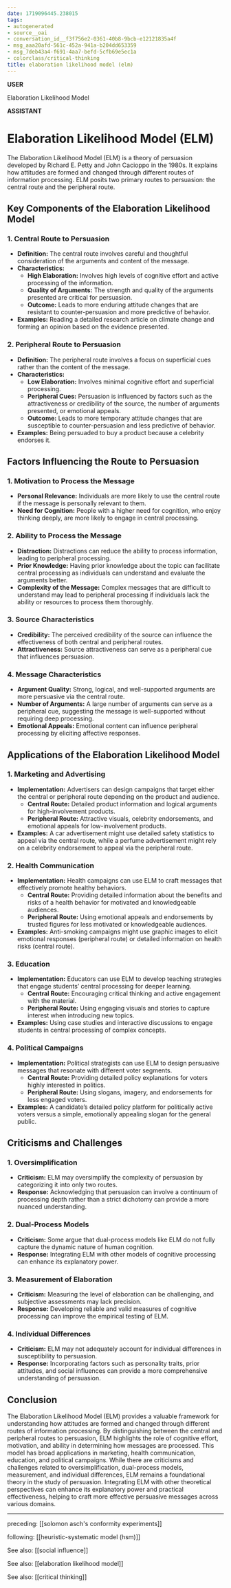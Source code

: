 ```yaml
---
date: 1719096445.238015
tags:
- autogenerated
- source__oai
- conversation_id__f3f756e2-0361-40b8-9bcb-e12121835a4f
- msg_aaa20afd-561c-452a-941a-b204dd653359
- msg_7deb43a4-f691-4aa7-befd-5cfb69e5ec1a
- colorclass/critical-thinking
title: elaboration likelihood model (elm)
---
```


**USER**

Elaboration Likelihood Model


**ASSISTANT**

# Elaboration Likelihood Model (ELM)

The Elaboration Likelihood Model (ELM) is a theory of persuasion developed by Richard E. Petty and John Cacioppo in the 1980s. It explains how attitudes are formed and changed through different routes of information processing. ELM posits two primary routes to persuasion: the central route and the peripheral route.

## Key Components of the Elaboration Likelihood Model

### 1. Central Route to Persuasion
- **Definition:** The central route involves careful and thoughtful consideration of the arguments and content of the message.
- **Characteristics:**
  - **High Elaboration:** Involves high levels of cognitive effort and active processing of the information.
  - **Quality of Arguments:** The strength and quality of the arguments presented are critical for persuasion.
  - **Outcome:** Leads to more enduring attitude changes that are resistant to counter-persuasion and more predictive of behavior.
- **Examples:** Reading a detailed research article on climate change and forming an opinion based on the evidence presented.

### 2. Peripheral Route to Persuasion
- **Definition:** The peripheral route involves a focus on superficial cues rather than the content of the message.
- **Characteristics:**
  - **Low Elaboration:** Involves minimal cognitive effort and superficial processing.
  - **Peripheral Cues:** Persuasion is influenced by factors such as the attractiveness or credibility of the source, the number of arguments presented, or emotional appeals.
  - **Outcome:** Leads to more temporary attitude changes that are susceptible to counter-persuasion and less predictive of behavior.
- **Examples:** Being persuaded to buy a product because a celebrity endorses it.

## Factors Influencing the Route to Persuasion

### 1. Motivation to Process the Message
- **Personal Relevance:** Individuals are more likely to use the central route if the message is personally relevant to them.
- **Need for Cognition:** People with a higher need for cognition, who enjoy thinking deeply, are more likely to engage in central processing.

### 2. Ability to Process the Message
- **Distraction:** Distractions can reduce the ability to process information, leading to peripheral processing.
- **Prior Knowledge:** Having prior knowledge about the topic can facilitate central processing as individuals can understand and evaluate the arguments better.
- **Complexity of the Message:** Complex messages that are difficult to understand may lead to peripheral processing if individuals lack the ability or resources to process them thoroughly.

### 3. Source Characteristics
- **Credibility:** The perceived credibility of the source can influence the effectiveness of both central and peripheral routes.
- **Attractiveness:** Source attractiveness can serve as a peripheral cue that influences persuasion.

### 4. Message Characteristics
- **Argument Quality:** Strong, logical, and well-supported arguments are more persuasive via the central route.
- **Number of Arguments:** A large number of arguments can serve as a peripheral cue, suggesting the message is well-supported without requiring deep processing.
- **Emotional Appeals:** Emotional content can influence peripheral processing by eliciting affective responses.

## Applications of the Elaboration Likelihood Model

### 1. Marketing and Advertising
- **Implementation:** Advertisers can design campaigns that target either the central or peripheral route depending on the product and audience.
  - **Central Route:** Detailed product information and logical arguments for high-involvement products.
  - **Peripheral Route:** Attractive visuals, celebrity endorsements, and emotional appeals for low-involvement products.
- **Examples:** A car advertisement might use detailed safety statistics to appeal via the central route, while a perfume advertisement might rely on a celebrity endorsement to appeal via the peripheral route.

### 2. Health Communication
- **Implementation:** Health campaigns can use ELM to craft messages that effectively promote healthy behaviors.
  - **Central Route:** Providing detailed information about the benefits and risks of a health behavior for motivated and knowledgeable audiences.
  - **Peripheral Route:** Using emotional appeals and endorsements by trusted figures for less motivated or knowledgeable audiences.
- **Examples:** Anti-smoking campaigns might use graphic images to elicit emotional responses (peripheral route) or detailed information on health risks (central route).

### 3. Education
- **Implementation:** Educators can use ELM to develop teaching strategies that engage students’ central processing for deeper learning.
  - **Central Route:** Encouraging critical thinking and active engagement with the material.
  - **Peripheral Route:** Using engaging visuals and stories to capture interest when introducing new topics.
- **Examples:** Using case studies and interactive discussions to engage students in central processing of complex concepts.

### 4. Political Campaigns
- **Implementation:** Political strategists can use ELM to design persuasive messages that resonate with different voter segments.
  - **Central Route:** Providing detailed policy explanations for voters highly interested in politics.
  - **Peripheral Route:** Using slogans, imagery, and endorsements for less engaged voters.
- **Examples:** A candidate’s detailed policy platform for politically active voters versus a simple, emotionally appealing slogan for the general public.

## Criticisms and Challenges

### 1. Oversimplification
- **Criticism:** ELM may oversimplify the complexity of persuasion by categorizing it into only two routes.
- **Response:** Acknowledging that persuasion can involve a continuum of processing depth rather than a strict dichotomy can provide a more nuanced understanding.

### 2. Dual-Process Models
- **Criticism:** Some argue that dual-process models like ELM do not fully capture the dynamic nature of human cognition.
- **Response:** Integrating ELM with other models of cognitive processing can enhance its explanatory power.

### 3. Measurement of Elaboration
- **Criticism:** Measuring the level of elaboration can be challenging, and subjective assessments may lack precision.
- **Response:** Developing reliable and valid measures of cognitive processing can improve the empirical testing of ELM.

### 4. Individual Differences
- **Criticism:** ELM may not adequately account for individual differences in susceptibility to persuasion.
- **Response:** Incorporating factors such as personality traits, prior attitudes, and social influences can provide a more comprehensive understanding of persuasion.

## Conclusion

The Elaboration Likelihood Model (ELM) provides a valuable framework for understanding how attitudes are formed and changed through different routes of information processing. By distinguishing between the central and peripheral routes to persuasion, ELM highlights the role of cognitive effort, motivation, and ability in determining how messages are processed. This model has broad applications in marketing, health communication, education, and political campaigns. While there are criticisms and challenges related to oversimplification, dual-process models, measurement, and individual differences, ELM remains a foundational theory in the study of persuasion. Integrating ELM with other theoretical perspectives can enhance its explanatory power and practical effectiveness, helping to craft more effective persuasive messages across various domains.


---

preceding: [[solomon asch's conformity experiments]]  


following: [[heuristic-systematic model (hsm)]]

See also: [[social influence]]


See also: [[elaboration likelihood model]]


See also: [[critical thinking]]